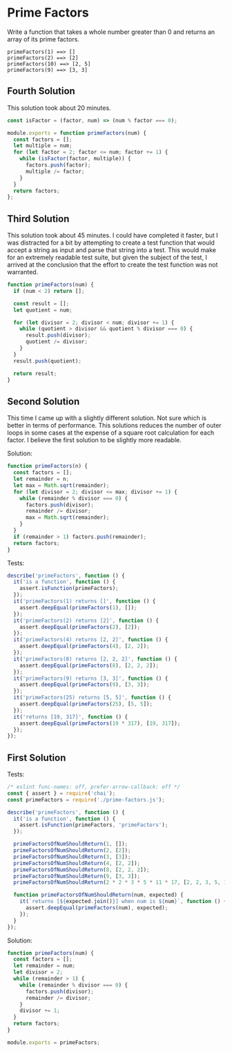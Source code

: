 # Prime Factors
Write a function that takes a whole number greater than 0 and returns an array of its prime factors.
```
primeFactors(1) ==> []
primeFactors(2) ==> [2]
primeFactors(10) ==> [2, 5]
primeFactors(9) ==> [3, 3]
```

## Fourth Solution
This solution took about 20 minutes.
```javascript
const isFactor = (factor, num) => (num % factor === 0);

module.exports = function primeFactors(num) {
  const factors = [];
  let multiple = num;
  for (let factor = 2; factor <= num; factor += 1) {
    while (isFactor(factor, multiple)) {
      factors.push(factor);
      multiple /= factor;
    }
  }
  return factors;
};
```

## Third Solution
This solution took about 45 minutes. I could have completed it faster, but I was distracted for a bit by attempting to create a test function that would accept a string as input and parse that string into a test. This would make for an extremely readable test suite, but given the subject of the test, I arrived at the conclusion that the effort to create the test function was not warranted.

```javascript
function primeFactors(num) {
  if (num < 2) return [];

  const result = [];
  let quotient = num;

  for (let divisor = 2; divisor < num; divisor += 1) {
    while (quotient > divisor && quotient % divisor === 0) {
      result.push(divisor);
      quotient /= divisor;
    }
  }
  result.push(quotient);

  return result;
}
```

## Second Solution
This time I came up with a slightly different solution. Not sure which is better in terms of performance. This solutions reduces the number of outer loops in some cases at the expense of a square root calculation for each factor. I believe the first solution to be slightly more readable.

Solution:
```javascript
function primeFactors(n) {
  const factors = [];
  let remainder = n;
  let max = Math.sqrt(remainder);
  for (let divisor = 2; divisor <= max; divisor += 1) {
    while (remainder % divisor === 0) {
      factors.push(divisor);
      remainder /= divisor;
      max = Math.sqrt(remainder);
    }
  }
  if (remainder > 1) factors.push(remainder);
  return factors;
}
```
Tests:
```javascript
describe('primeFactors', function () {
  it('is a function', function () {
    assert.isFunction(primeFactors);
  });
  it('primeFactors(1) returns []', function () {
    assert.deepEqual(primeFactors(1), []);
  });
  it('primeFactors(2) returns [2]', function () {
    assert.deepEqual(primeFactors(2), [2]);
  });
  it('primeFactors(4) returns [2, 2]', function () {
    assert.deepEqual(primeFactors(4), [2, 2]);
  });
  it('primeFactors(8) returns [2, 2, 2]', function () {
    assert.deepEqual(primeFactors(8), [2, 2, 2]);
  });
  it('primeFactors(9) returns [3, 3]', function () {
    assert.deepEqual(primeFactors(9), [3, 3]);
  });
  it('primeFactors(25) returns [5, 5]', function () {
    assert.deepEqual(primeFactors(25), [5, 5]);
  });
  it('returns [19, 317]', function () {
    assert.deepEqual(primeFactors(19 * 317), [19, 317]);
  });
});
```


## First Solution
Tests:
```javascript
/* eslint func-names: off, prefer-arrow-callback: off */
const { assert } = require('chai');
const primeFactors = require('./prime-factors.js');

describe('primeFactors', function () {
  it('is a function', function () {
    assert.isFunction(primeFactors, 'primeFactors');
  });

  primeFactorsOfNumShouldReturn(1, []);
  primeFactorsOfNumShouldReturn(2, [2]);
  primeFactorsOfNumShouldReturn(3, [3]);
  primeFactorsOfNumShouldReturn(4, [2, 2]);
  primeFactorsOfNumShouldReturn(8, [2, 2, 2]);
  primeFactorsOfNumShouldReturn(9, [3, 3]);
  primeFactorsOfNumShouldReturn(2 * 2 * 3 * 5 * 11 * 17, [2, 2, 3, 5, 11, 17]);

  function primeFactorsOfNumShouldReturn(num, expected) {
    it(`returns [${expected.join()}] when num is ${num}`, function () {
      assert.deepEqual(primeFactors(num), expected);
    });
  }
});
```
Solution:
```javascript
function primeFactors(num) {
  const factors = [];
  let remainder = num;
  let divisor = 2;
  while (remainder > 1) {
    while (remainder % divisor === 0) {
      factors.push(divisor);
      remainder /= divisor;
    }
    divisor += 1;
  }
  return factors;
}

module.exports = primeFactors;
```